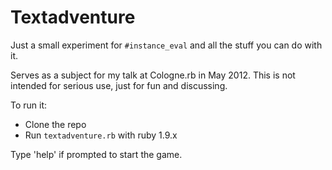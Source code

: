 # Textadventure

Just a small experiment for `#instance_eval` and all the stuff you can do with it.

Serves as a subject for my talk at Cologne.rb in May 2012. This is not intended for serious use, just for fun and discussing.

To run it:

* Clone the repo
* Run `textadventure.rb` with ruby 1.9.x

Type 'help' if prompted to start the game.